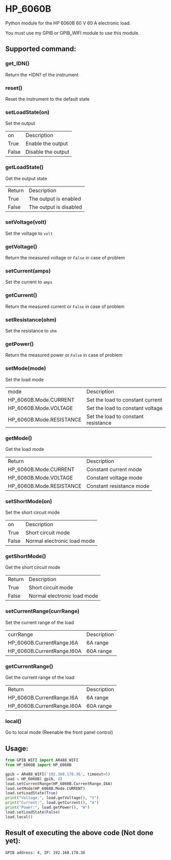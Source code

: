 # HP_6060B
Python module for the HP 6060B 60 V 60 A electronic load.

You must use my GPIB or GPIB_WIFI module to use this module.

## Supported command:
### get_IDN()
Return the *IDN? of the instrument

### reset()
Reset the instrument to the default state

### setLoadState(on)
Set the output
<table>
  <tr><td>on</td><td>Description</td></tr>
  <tr><td>True</td><td>Enable the output</td></tr>
  <tr><td>False</td><td>Disable the output</td></tr>
</table>

### getLoadState()
Get the output state
<table>
  <tr><td>Return</td><td>Description</td></tr>
  <tr><td>True</td><td>The output is enabled</td></tr>
  <tr><td>False</td><td>The output is disabled</td></tr>
</table>

### setVoltage(volt)
Set the voltage to `volt`

### getVoltage()
Return the measured voltage or `False` in case of problem

### setCurrent(amps)
Set the current to `amps`

### getCurrent()
Return the measured current or `False` in case of problem

### setResistance(ohm)
Set the resistance to `ohm`

### getPower()
Return the measured power or `False` in case of problem

### setMode(mode)
Set the load mode
<table>
  <tr><td>mode</td><td>Description</td></tr>
  <tr><td>HP_6060B.Mode.CURRENT</td><td>Set the load to constant current</td></tr>
  <tr><td>HP_6060B.Mode.VOLTAGE</td><td>Set the load to constant voltage</td></tr>
  <tr><td>HP_6060B.Mode.RESISTANCE</td><td>Set the load to constant resistance</td></tr>
</table>

### getMode()
Get the load mode
<table>
  <tr><td>Return </td><td>Description</td></tr>
  <tr><td>HP_6060B.Mode.CURRENT</td><td>Constant current mode</td></tr>
  <tr><td>HP_6060B.Mode.VOLTAGE</td><td>Constant voltage mode</td></tr>
  <tr><td>HP_6060B.Mode.RESISTANCE</td><td>Constant resistance mode</td></tr>
</table>

### setShortMode(on)
Set the short circuit mode
<table>
  <tr><td>on</td><td>Description</td></tr>
  <tr><td>True</td><td>Short circuit mode</td></tr>
  <tr><td>False</td><td>Normal electronic load mode</td></tr>
</table>

### getShortMode()
Get the short circuit mode
<table>
  <tr><td>Return</td><td>Description</td></tr>
  <tr><td>True</td><td>Short circuit mode</td></tr>
  <tr><td>False</td><td>Normal electronic load mode</td></tr>
</table>

### setCurrentRange(currRange)
Set the current range of the load
<table>
  <tr><td>currRange</td><td>Description</td></tr>
  <tr><td>HP_6060B.CurrentRange.I6A</td><td>6A range</td></tr>
  <tr><td>HP_6060B.CurrentRange.I60A</td><td>60A range</td></tr>
</table>

### getCurrentRange()
Get the current range of the load
<table>
  <tr><td>Return</td><td>Description</td></tr>
  <tr><td>HP_6060B.CurrentRange.I6A</td><td>6A range</td></tr>
  <tr><td>HP_6060B.CurrentRange.I60A</td><td>60A range</td></tr>
</table>

### local()
Go to local mode (Reenable the front panel control)

## Usage:
```python
from GPIB_WIFI import AR488_WIFI
from HP_6060B import HP_6060B

gpib = AR488_WIFI('192.168.178.36', timeout=5)
load = HP_6060B( gpib, 4)
load.setCurrentRange(HP_6060B.CurrentRange.I6A)
load.setMode(HP_6060B.Mode.CURRENT)
load.setLoadState(True)
print("Voltage:", load.getVoltage(), "V")
print("Current:", load.getCurrent(), "A")
print("Power:", load.getPower(), "W")
load.setLoadState(False)
load.local()
```
## Result of executing the above code (Not done yet):
```
GPIB address: 4, IP: 192.168.178.36
```
